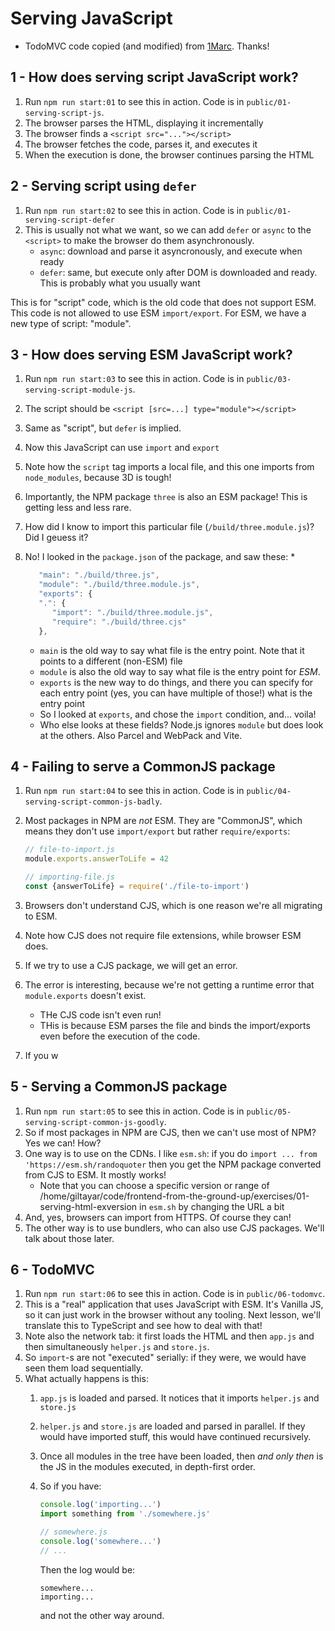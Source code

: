 # Serving JavaScript

* TodoMVC code copied (and modified) from [1Marc](https://github.com/1Marc/modern-todomvc-vanillajs). Thanks!

## 1 - How does serving script JavaScript work?

1. Run `npm run start:01` to see this in action. Code is in `public/01-serving-script-js`.
1. The browser parses the HTML, displaying it incrementally
1. The browser finds a `<script src="..."></script>`
1. The browser fetches the code, parses it, and executes it
1. When the execution is done, the browser continues parsing the HTML

## 2 - Serving script using `defer`

1. Run `npm run start:02` to see this in action. Code is in `public/01-serving-script-defer`
1. This is usually not what we want, so we can add `defer` or `async` to the `<script>` to make the browser
   do them asynchronously.
   * `async`: download and parse it asyncronously, and execute when ready
   * `defer`: same, but execute only after DOM is downloaded and ready. This is probably what you usually want

This is for "script" code, which is the old code that does not support ESM.
This code is not allowed to use ESM `import/export`. For ESM, we have a new type of script: "module".

## 3 - How does serving ESM JavaScript work?

1. Run `npm run start:03` to see this in action. Code is in `public/03-serving-script-module-js`.
1. The script should be `<script [src=...] type="module"></script>`
1. Same as "script", but `defer` is implied.
1. Now this JavaScript can use `import` and `export`
1. Note how the `script` tag imports a local file, and this one imports from `node_modules`, because 3D
   is tough!
1. Importantly, the NPM package `three` is also an ESM package! This is getting less and less rare.
1. How did I know to import this particular file (`/build/three.module.js`)? Did I geuess it?
1. No! I looked in the `package.json` of the package, and saw these:
   *
   ```js
      "main": "./build/three.js",
      "module": "./build/three.module.js",
      "exports": {
      ".": {
         "import": "./build/three.module.js",
         "require": "./build/three.cjs"
      },
   ```

   * `main` is the old way to say what file is the entry point. Note that it points to a different (non-ESM) file
   * `module` is also the old way to say what file is the entry point for _ESM_.
   * `exports` is the new way to do things, and there you can specify for each entry point
     (yes, you can have multiple of those!) what is the entry point
   * So I looked at `exports`, and chose the `import` condition, and... voila!
   * Who else looks at these fields? Node.js ignores `module` but does look at the others. Also Parcel and WebPack and
     Vite.

## 4 - Failing to serve a CommonJS package

1. Run `npm run start:04` to see this in action. Code is in `public/04-serving-script-common-js-badly`.
1. Most packages in NPM are _not_ ESM. They are "CommonJS", which means they don't use `import/export` but
   rather `require/exports`:

   ```js
   // file-to-import.js
   module.exports.answerToLife = 42

   // importing-file.js
   const {answerToLife} = require('./file-to-import')
   ```

1. Browsers don't understand CJS, which is one reason we're all migrating to ESM.
1. Note how CJS does not require file extensions, while browser ESM does.
1. If we try to use a CJS package, we will get an error.
1. The error is interesting, because we're not getting a runtime error that `module.exports` doesn't exist.
   * THe CJS code isn't even run!
   * THis is because ESM parses the file and binds the import/exports even before the execution of the code.
1. If you w

## 5 - Serving a CommonJS package

1. Run `npm run start:05` to see this in action. Code is in `public/05-serving-script-common-js-goodly`.
1. So if most packages in NPM are CJS, then we can't use most of NPM? Yes we can! How?
1. One way is to use on the CDNs. I like `esm.sh`: if you do `import ... from 'https://esm.sh/randoquoter` then
   you get the NPM package converted from CJS to ESM. It mostly works!
   * Note that you can choose a specific version or range of /home/giltayar/code/frontend-from-the-ground-up/exercises/01-serving-html-exversion in `esm.sh` by changing the URL a bit
1. And, yes, browsers can import from HTTPS. Of course they can!
1. The other way is to use bundlers, who can also use CJS packages. We'll talk about those later.

## 6 - TodoMVC

1. Run `npm run start:06` to see this in action. Code is in `public/06-todomvc`.
1. This is a "real" application that uses JavaScript with ESM. It's Vanilla JS, so it can just work in the browser
   without any tooling. Next lesson, we'll translate this to TypeScript and see how to deal with that!
1. Note also the network tab: it first loads the HTML and then `app.js` and
   then simultaneously `helper.js` and `store.js`.
1. So `import`-s are not "executed" serially: if they were, we would have seen them load sequentially.
1. What actually happens is this:
   1. `app.js` is loaded and parsed. It notices that it imports `helper.js` and `store.js`
   1. `helper.js` and `store.js` are loaded and parsed in parallel. If they would have imported stuff, this
      would have continued recursively.
   1. Once all modules in the tree have been loaded, then _and only then_ is the JS in the modules executed,
      in depth-first order.
   1. So if you have:

      ```js
      console.log('importing...')
      import something from './somewhere.js'

      // somewhere.js
      console.log('somewhere...')
      // ...
      ```

      Then the log would be:

      ```log
      somewhere...
      importing...
      ```

      and not the other way around.

